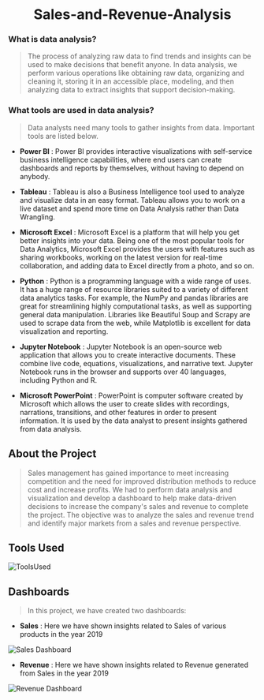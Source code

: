 <h1 align="center">Sales-and-Revenue-Analysis  </h1>


### What is data analysis?
> The process of analyzing raw data to find trends and insights can be used to make decisions that benefit anyone. In data analysis, we perform various operations like obtaining raw data, organizing and cleaning it, storing it in an accessible place, modeling, and then analyzing data to extract insights that support decision-making.


### What tools are used in data analysis?
> Data analysts need many tools to gather insights from data. Important tools are listed below.

  * **Power BI** : Power BI provides interactive visualizations with self-service business intelligence capabilities, where end users can create dashboards and reports by themselves, without having to depend on anybody.
    
  * **Tableau** : Tableau is also a Business Intelligence tool used to analyze and visualize data in an easy format. Tableau allows you to work on a live dataset and spend more time on Data Analysis rather than Data Wrangling.
       
  * **Microsoft Excel** : Microsoft Excel is a platform that will help you get better insights into your data. Being one of the most popular tools for Data Analytics, Microsoft Excel provides the users with features such as sharing workbooks, working on the latest version for real-time collaboration, and adding data to Excel directly from a photo, and so on.
                      
  * **Python** :  Python is a programming language with a wide range of uses. It has a huge range of resource libraries suited to a variety of different data analytics tasks. For example, the NumPy and pandas libraries are great for streamlining highly computational tasks, as well as supporting general data manipulation. Libraries like Beautiful Soup and Scrapy are used to scrape data from the web, while Matplotlib is excellent for data visualization and reporting.
            
  * **Jupyter Notebook** : Jupyter Notebook is an open-source web application that allows you to create interactive documents. These combine live code, equations, visualizations, and narrative text. Jupyter Notebook runs in the browser and supports over 40 languages, including Python and R.
                          
  * **Microsoft PowerPoint** : PowerPoint is computer software created by Microsoft which allows the user to create slides with recordings, narrations, transitions, and other features in order to present information. It is used by the data analyst to present insights gathered from data analysis.


## About the Project

>Sales management has gained importance to meet increasing competition and the need for improved distribution methods to reduce cost and increase profits. We had to perform data analysis and visualization and develop a dashboard to help make data-driven decisions to increase the company's sales and revenue to complete the project. The objective was to analyze the sales and revenue trend and identify major markets from a sales and revenue perspective.
  
## Tools Used

![ToolsUsed](https://user-images.githubusercontent.com/96620780/150988751-52607c01-698b-4827-8d74-fb4c829d7e84.png)

      
     
## Dashboards

> In this project, we have created two dashboards:
- **Sales** : Here we have shown insights related to Sales of various products in the year 2019



![Sales Dashboard](https://user-images.githubusercontent.com/96620780/150988656-7d512806-fa3a-4d7a-90a1-69fe44a1a037.png)



- **Revenue** : Here we have shown insights related to Revenue generated from Sales in the year 2019      
   
![Revenue Dashboard](https://user-images.githubusercontent.com/96620780/150988707-4ed0f0aa-2add-41a9-8e41-42ce62dd8361.png)

